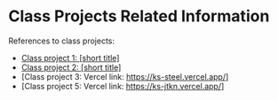 # Class Projects Related Information

References to class projects:

- [Class project 1: [short title]](/class-projects/class-project-1/)
- [Class project 2: [short title]](/class-projects/class-project-2/)
- [Class project 3: Vercel link: https://ks-steel.vercel.app/]
- [Class project 5: Vercel link: https://ks-jtkn.vercel.app/]
